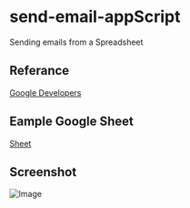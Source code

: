 # send-email-appScript
Sending emails from a Spreadsheet

## Referance
[Google Developers](https://developers.google.com/apps-script/articles/sending_emails)

## Eample Google Sheet
[Sheet](https://docs.google.com/spreadsheets/d/19k3Z2ThsKJnF4bvyK9RRWse-r7ccd5B7Fnsdj6ekOU8/edit#gid=0)

## Screenshot
![Image](https://i.imgur.com/pDcSS4f.png)